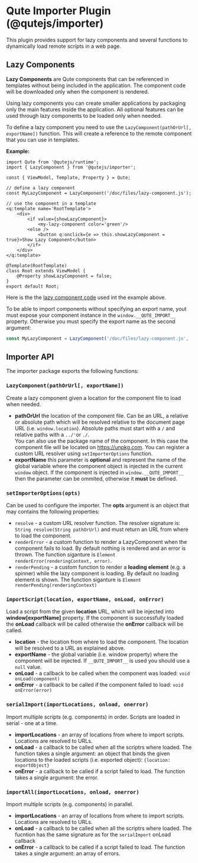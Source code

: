 # Qute Importer Plugin (@qutejs/importer)

This plugin provides support for lazy components and several functions to dynamically load remote scripts in a web page.

## Lazy Components

**Lazy Components** are Qute components that can be referenced in templates without being included in the application. The component code will be downloaded only when the component is rendered.

Using lazy components you can create smaller applications by packaging only the main features inside the application. All optional features can be used through lazy components to be loaded only when needed.

To define a lazy component you need to use the `LazyComponent(pathOrUrl[, exportName])` function. This will create a reference to the remote component that you can use in templates.

**Example:**

```jsq
import Qute from '@qutejs/runtime';
import { LazyComponent } from '@qutejs/importer';

const { ViewModel, Template, Property } = Qute;

// define a lazy component
const MyLazyComponent = LazyComponent('/doc/files/lazy-component.js');

// use the component in a template
<q:template name='RootTemplate'>
    <div>
        <if value={showLazyComponent}>
            <my-lazy-component color='green'/>
        <else />
            <button q:onclick={e => this.showLazyComponent = true}>Show Lazy Component</button>
        </if>
    </div>
</q:template>

@Template(RootTemplate)
class Root extends ViewModel {
    @Property showLazyComponent = false;
}
export default Root;
```

Here is the the [lazy component code](/doc/files/lazy-component.js) used int the example above.

To be able to import components without specifying an export name, yout must expose your component instance in the `window.__QUTE_IMPORT__` property. Otherwise you must specify the export name as the second argument:

```javascript
const MyLazyComponent = LazyComponent('/doc/files/lazy-component.js', 'LazyComponent');
```

## Importer API

The importer package exports the following functions:

### `LazyComponent(pathOrUrl[, exportName])`

Create a lazy component given a location for the component file to load when needed.

* **pathOrUrl** the location of the component file. Can be an URL, a relative or absolute path which will be resolved relative to the document page URL (i.e. `window.location`). Absolute paths must start with a `/` and relative paths with a `../'`or `./`.  \
You can also use the package name of the component. In this case the component file will be located on https://unpkg.com.
You can register a custom URL resolver using `setImporterOptions` function.
* **exportName** this parameter is **optional** and represent the name of the global variable where the component object is injected in the current `window` object. If the component is injected in `window.__QUTE_IMPORT__` then the parameter can be ommited, otherwise it **must** be defined.

### `setImporterOptions(opts)`

Can be used to configure the importer. The **opts** argument is an object that may contains the following properties:

* `resolve` -  a custom URL resolver function. The resolver signature is: `String resolve(String pathOrUrl)` and must return an URL from where to load the component.
* `renderError` - a custom function to render a LazyComponent when the component fails to load. By default nothing is rendered and an error is thrown. The function siganture is `Element renderError(renderingContext, error)`.
* `renderPending` - a custom function to render a **loading element** (e.g. a spinner) while the lazy component is loading. By default no loading element is shown. The function siganture is `Element renderPending(renderingContext)`

### `importScript(location, exportName, onLoad, onError)`

Load a script from the given **location** URL, which will be injected into **window[exportName]** property. If the component is successfully loaded the **onLoad** callback will be called otherwise the **onError** callback will be called.

* **location** - the location from where to load the component. The location will be resolved to a URL as explained above.
* **exportName** - the global variable (i.e. window property) where the component will be injected. If `__QUTE_IMPORT__` is used you should use a `null` value.
* **onLoad** - a callback to be called when the component was loaded: `void onLoad(component)`
* **onError** - a callback to be called if the component failed to load: `void onError(error)`

### `serialImport(importLocations, onload, onerror)`

Import multiple scripts (e.g. components) in order. Scripts are loaded in serial - one at a time.

* **importLocations** - an array of locations from where to import scripts. Locations are resolved to URLs.
* **onLoad** - a callback to be called when all the scriptrs where loaded. The function takes a single argument: an object that binds the given locations to the loaded scripts (i.e. exported object): `{location: exportObject}`
* **onError** - a callback to be called if a script failed to load. The function takes a single argument: the error.

### `importAll(importLocations, onload, onerror)`

Import multiple scripts (e.g. components) in parallel.

* **importLocations** - an array of locations from where to import scripts. Locations are resolved to URLs.
* **onLoad** - a callback to be called when all the scriptrs where loaded. The fucntion has the same signature as for the `serialImport` onLoad callback
* **onError** - a callback to be called if a script failed to load. The function takes a single argument: an array of errors.
